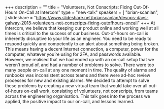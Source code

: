 +++
description = ""
title = "Volunteers, Not Conscripts: Fixing Out-Of-Hours On-Call at Intercom"
type = "new-talk"
speakers = [
        "brian-scanlan",
]
slideshare = "https://www.slideshare.net/brianscanlan/devops-days-galway-2018-volunteers-not-conscripts-fixing-outofhours-oncall"
+++
At Intercom, we believe that keeping our product online and working well at all times is critical to the success of our business. Out-of-hours on-call is inherently disruptive to your life as an engineer. You need to be ready to respond quickly and competently to an alert about something being broken. This means having a decent Internet connection, a computer, power for the computer, whatever you’re using for 2FA, and passwords available. However, we realised that we had ended up with an on-call setup that we weren’t proud of, and had a number of problems to solve. There were too many people on-call at any one moment in time. The quality of alarms and runbooks was inconsistent across teams and there were ad-hoc review processes for new and existing alarms. We decided to attempt to solve these problems by creating a new virtual team that would take over all out-of-hours on-call work, consisting of volunteers, not conscripts, from teams across the engineering organisation. This talk goes into the process we applied, the positive impact to our on-call, and lessons learned.